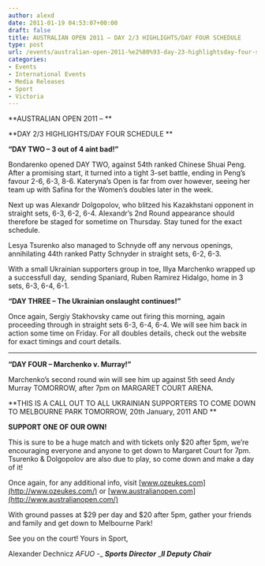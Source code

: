 ```yaml
---
author: alexd
date: 2011-01-19 04:53:07+00:00
draft: false
title: AUSTRALIAN OPEN 2011 – DAY 2/3 HIGHLIGHTS/DAY FOUR SCHEDULE
type: post
url: /events/australian-open-2011-%e2%80%93-day-23-highlightsday-four-schedule/
categories:
- Events
- International Events
- Media Releases
- Sport
- Victoria
---
```


**AUSTRALIAN OPEN 2011 – **




**DAY 2/3 HIGHLIGHTS/DAY FOUR SCHEDULE
**




**“DAY TWO – 3 out of 4 aint bad!”**


Bondarenko opened DAY TWO, against 54th ranked Chinese Shuai Peng. After a promising start, it turned into a tight 3-set battle, ending in Peng’s favour 2-6, 6-3, 8-6. Kateryna’s Open is far from over however, seeing her team up with Safina for the Women’s doubles later in the week.

Next up was Alexandr Dolgopolov, who blitzed his Kazakhstani opponent in straight sets, 6-3, 6-2, 6-4. Alexandr’s 2nd Round appearance should therefore be staged for sometime on Thursday. Stay tuned for the exact schedule.

Lesya Tsurenko also managed to Schnyde off any nervous openings, annihilating 44th ranked Patty Schnyder in straight sets, 6-2, 6-3.

With a small Ukrainian supporters group in toe, Illya Marchenko wrapped up a successfull day,  sending Spaniard, Ruben Ramirez Hidalgo, home in 3 sets, 6-3, 6-4, 6-1.


**“DAY THREE – The Ukrainian onslaught continues!”**


Once again, Sergiy Stakhovsky came out firing this morning, again proceeding through in straight sets 6-3, 6-4, 6-4. We will see him back in action some time on Friday.
For all doubles details, check out the website for exact timings and court details.


** **




**“DAY FOUR – Marchenko v. Murray!”**




Marchenko’s second round win will see him up against 5th seed Andy Murray TOMORROW, after 7pm on MARGARET COURT ARENA.

**THIS IS A CALL OUT TO ALL UKRAINIAN SUPPORTERS TO COME DOWN TO MELBOURNE PARK TOMORROW, 20th January, 2011 AND **




**SUPPORT ONE OF OUR OWN!**




This is sure to be a huge match and with tickets only $20 after 5pm, we’re encouraging everyone and anyone to get down to Margaret Court for 7pm. Tsurenko & Dolgopolov are also due to play, so come down and make a day of it!

Once again, for any additional info, visit [www.ozeukes.com](http://www.ozeukes.com/) or [www.australianopen.com](http://www.australianopen.com/)

With ground passes at $29 per day and $20 after 5pm, gather your friends and family and get down to Melbourne Park!

See you on the court!
Yours in Sport,

Alexander Dechnicz
_AFUO -__ _**_Sports Director_**_
_**_II Deputy Chair_**
